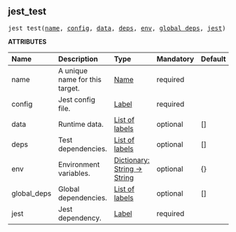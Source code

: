 <!-- Generated with Stardoc: http://skydoc.bazel.build -->

<a id="#jest_test"></a>

## jest_test

<pre>
jest_test(<a href="#jest_test-name">name</a>, <a href="#jest_test-config">config</a>, <a href="#jest_test-data">data</a>, <a href="#jest_test-deps">deps</a>, <a href="#jest_test-env">env</a>, <a href="#jest_test-global_deps">global_deps</a>, <a href="#jest_test-jest">jest</a>)
</pre>

**ATTRIBUTES**

| Name                                          | Description                    | Type                                                                                      | Mandatory | Default |
| :-------------------------------------------- | :----------------------------- | :---------------------------------------------------------------------------------------- | :-------- | :------ |
| <a id="jest_test-name"></a>name               | A unique name for this target. | <a href="https://bazel.build/docs/build-ref.html#name">Name</a>                           | required  |         |
| <a id="jest_test-config"></a>config           | Jest config file.              | <a href="https://bazel.build/docs/build-ref.html#labels">Label</a>                        | required  |         |
| <a id="jest_test-data"></a>data               | Runtime data.                  | <a href="https://bazel.build/docs/build-ref.html#labels">List of labels</a>               | optional  | []      |
| <a id="jest_test-deps"></a>deps               | Test dependencies.             | <a href="https://bazel.build/docs/build-ref.html#labels">List of labels</a>               | optional  | []      |
| <a id="jest_test-env"></a>env                 | Environment variables.         | <a href="https://bazel.build/docs/skylark/lib/dict.html">Dictionary: String -> String</a> | optional  | {}      |
| <a id="jest_test-global_deps"></a>global_deps | Global dependencies.           | <a href="https://bazel.build/docs/build-ref.html#labels">List of labels</a>               | optional  | []      |
| <a id="jest_test-jest"></a>jest               | Jest dependency.               | <a href="https://bazel.build/docs/build-ref.html#labels">Label</a>                        | required  |         |
